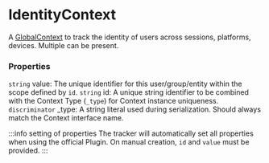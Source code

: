 # IdentityContext
A [GlobalContext](/taxonomy/reference/global-contexts/overview.md)  to track the identity of users across sessions, platforms, devices. Multiple can be present.

### Properties
`string` value: The unique identifier for this user/group/entity within the scope defined by `id`.
`string` id: A unique string identifier to be combined with the Context Type (`_type`) 
for Context instance uniqueness.
`discriminator` _type: A string literal used during serialization. Should always match the Context interface name.

:::info setting of properties
The tracker will automatically set all properties when using the official Plugin. On manual creation, `id` and `value` must be provided.
:::
